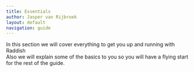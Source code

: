 ```yaml
---
title: Essentials
author: Jasper van Rijbroek
layout: default
navigation: guide
---
```


In this section we will cover everything to get you up and running with Raddish  
Also we will explain some of the basics to you so you will have a flying start for the rest of the guide.
